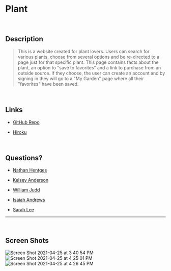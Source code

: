 # **Plant**

<p>&nbsp;</p>

## Description
> This is a website created for plant lovers.  Users can search for various plants, choose from several options and be re-directed to a page just for that specific plant. This page contains facts about the plant, an option to "save to favorites" and a link to purchase from an outside source. If they choose, the user can create an account and by signing in they will go to a "My Garden" page where all their "favorites" have been saved. 

<p>&nbsp;</p>

## Links


- [GitHub Repo](https://github.com/kelseysanderson/project_two)

- [Hiroku](https://plant-project123.herokuapp.com/)


<p>&nbsp;</p>

## Questions?


+ [Nathan Hentges](github.com/NathanHentges)

+ [Kelsey Anderson](github.com/kelseysanderson)

+ [William Judd](github.com/stack-gunnar)

+ [Isaiah Andrews](github.com/IAndrew2)

+ [Sarah Lee](github.com/slee)


---
<p>&nbsp;</p>

## Screen Shots

![Screen Shot 2021-04-25 at 3 40 54 PM](https://user-images.githubusercontent.com/79335372/116010246-6aa09480-a5e3-11eb-8d66-123affa3d07c.png)
![Screen Shot 2021-04-25 at 4 25 01 PM](https://user-images.githubusercontent.com/79335372/116010245-68d6d100-a5e3-11eb-936c-b11fee7232ae.png)
![Screen Shot 2021-04-25 at 4 26 45 PM](https://user-images.githubusercontent.com/79335372/116010244-670d0d80-a5e3-11eb-8941-4552c9bc4e42.png)
